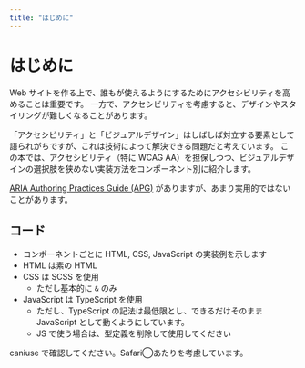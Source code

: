 ```yaml
---
title: "はじめに"
---
```


# はじめに

Web サイトを作る上で、誰もが使えるようにするためにアクセシビリティを高めることは重要です。
一方で、アクセシビリティを考慮すると、デザインやスタイリングが難しくなることがあります。

「アクセシビリティ」と「ビジュアルデザイン」はしばしば対立する要素として語られがちですが、これは技術によって解決できる問題だと考えています。
この本では、アクセシビリティ（特に WCAG AA）を担保しつつ、ビジュアルデザインの選択肢を狭めない実装方法をコンポーネント別に紹介します。

[ARIA Authoring Practices Guide (APG)](https://www.w3.org/WAI/ARIA/apg/) がありますが、あまり実用的ではないことがあります。

## コード

- コンポーネントごとに HTML, CSS, JavaScript の実装例を示します
- HTML は素の HTML
- CSS は SCSS を使用
  - ただし基本的に `&` のみ
- JavaScript は TypeScript を使用
  - ただし、TypeScript の記法は最低限とし、できるだけそのまま JavaScript として動くようにしています。
  - JS で使う場合は、型定義を削除して使用してください

caniuse で確認してください。Safari◯あたりを考慮しています。
